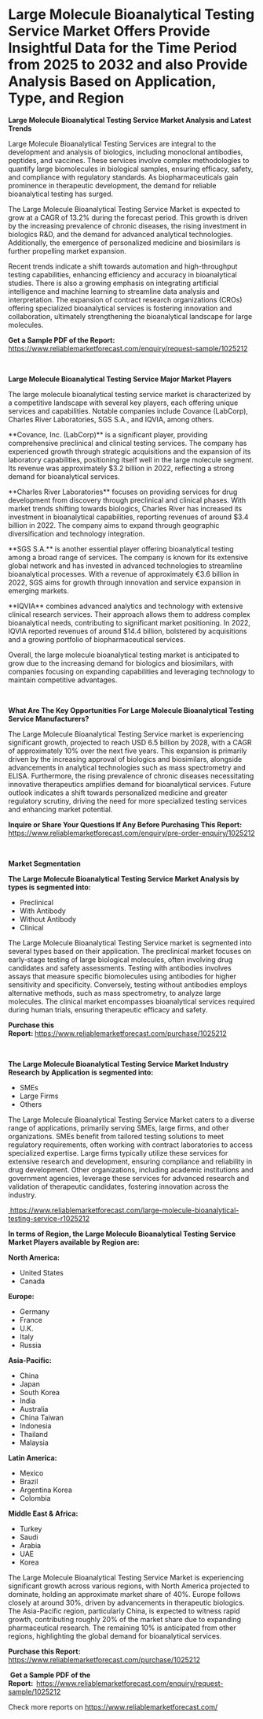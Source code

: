 <p><h1>Large Molecule Bioanalytical Testing Service Market Offers Provide Insightful Data for the Time Period from 2025 to 2032 and also Provide Analysis Based on Application, Type, and Region</h1></p><p><strong>Large Molecule Bioanalytical Testing Service Market Analysis and Latest Trends</strong></p>
<p><p>Large Molecule Bioanalytical Testing Services are integral to the development and analysis of biologics, including monoclonal antibodies, peptides, and vaccines. These services involve complex methodologies to quantify large biomolecules in biological samples, ensuring efficacy, safety, and compliance with regulatory standards. As biopharmaceuticals gain prominence in therapeutic development, the demand for reliable bioanalytical testing has surged.</p><p>The Large Molecule Bioanalytical Testing Service Market is expected to grow at a CAGR of 13.2% during the forecast period. This growth is driven by the increasing prevalence of chronic diseases, the rising investment in biologics R&D, and the demand for advanced analytical technologies. Additionally, the emergence of personalized medicine and biosimilars is further propelling market expansion. </p><p>Recent trends indicate a shift towards automation and high-throughput testing capabilities, enhancing efficiency and accuracy in bioanalytical studies. There is also a growing emphasis on integrating artificial intelligence and machine learning to streamline data analysis and interpretation. The expansion of contract research organizations (CROs) offering specialized bioanalytical services is fostering innovation and collaboration, ultimately strengthening the bioanalytical landscape for large molecules.</p></p>
<p><strong>Get a Sample PDF of the Report:&nbsp;</strong> <a href="https://www.reliablemarketforecast.com/enquiry/request-sample/1025212?utm_campaign=3299&utm_medium=2&utm_source=Github&utm_content=ia&utm_term=06032025&utm_id=large-molecule-bioanalytical-testing-service">https://www.reliablemarketforecast.com/enquiry/request-sample/1025212</a></p>
<p>&nbsp;</p>
<p><strong>Large Molecule Bioanalytical Testing Service Major Market Players</strong></p>
<p><p>The large molecule bioanalytical testing service market is characterized by a competitive landscape with several key players, each offering unique services and capabilities. Notable companies include Covance (LabCorp), Charles River Laboratories, SGS S.A., and IQVIA, among others.</p><p>**Covance, Inc. (LabCorp)** is a significant player, providing comprehensive preclinical and clinical testing services. The company has experienced growth through strategic acquisitions and the expansion of its laboratory capabilities, positioning itself well in the large molecule segment. Its revenue was approximately $3.2 billion in 2022, reflecting a strong demand for bioanalytical services.</p><p>**Charles River Laboratories** focuses on providing services for drug development from discovery through preclinical and clinical phases. With market trends shifting towards biologics, Charles River has increased its investment in bioanalytical capabilities, reporting revenues of around $3.4 billion in 2022. The company aims to expand through geographic diversification and technology integration.</p><p>**SGS S.A.** is another essential player offering bioanalytical testing among a broad range of services. The company is known for its extensive global network and has invested in advanced technologies to streamline bioanalytical processes. With a revenue of approximately €3.6 billion in 2022, SGS aims for growth through innovation and service expansion in emerging markets.</p><p>**IQVIA** combines advanced analytics and technology with extensive clinical research services. Their approach allows them to address complex bioanalytical needs, contributing to significant market positioning. In 2022, IQVIA reported revenues of around $14.4 billion, bolstered by acquisitions and a growing portfolio of biopharmaceutical services.</p><p>Overall, the large molecule bioanalytical testing market is anticipated to grow due to the increasing demand for biologics and biosimilars, with companies focusing on expanding capabilities and leveraging technology to maintain competitive advantages.</p></p>
<p>&nbsp;</p>
<p><strong>What Are The Key Opportunities For Large Molecule Bioanalytical Testing Service Manufacturers?</strong></p>
<p><p>The Large Molecule Bioanalytical Testing Service market is experiencing significant growth, projected to reach USD 6.5 billion by 2028, with a CAGR of approximately 10% over the next five years. This expansion is primarily driven by the increasing approval of biologics and biosimilars, alongside advancements in analytical technologies such as mass spectrometry and ELISA. Furthermore, the rising prevalence of chronic diseases necessitating innovative therapeutics amplifies demand for bioanalytical services. Future outlook indicates a shift towards personalized medicine and greater regulatory scrutiny, driving the need for more specialized testing services and enhancing market potential.</p></p>
<p><strong>Inquire or Share Your Questions If Any Before Purchasing This Report:</strong> <a href="https://www.reliablemarketforecast.com/enquiry/pre-order-enquiry/1025212?utm_campaign=3299&utm_medium=2&utm_source=Github&utm_content=ia&utm_term=06032025&utm_id=large-molecule-bioanalytical-testing-service">https://www.reliablemarketforecast.com/enquiry/pre-order-enquiry/1025212</a></p>
<p>&nbsp;</p>
<p><strong>Market Segmentation</strong></p>
<p><strong>The Large Molecule Bioanalytical Testing Service Market Analysis by types is segmented into:</strong></p>
<p><ul><li>Preclinical</li><li>With Antibody</li><li>Without Antibody</li><li>Clinical</li></ul></p>
<p><p>The Large Molecule Bioanalytical Testing Service market is segmented into several types based on their application. The preclinical market focuses on early-stage testing of large biological molecules, often involving drug candidates and safety assessments. Testing with antibodies involves assays that measure specific biomolecules using antibodies for higher sensitivity and specificity. Conversely, testing without antibodies employs alternative methods, such as mass spectrometry, to analyze large molecules. The clinical market encompasses bioanalytical services required during human trials, ensuring therapeutic efficacy and safety.</p></p>
<p><strong>Purchase this Report:&nbsp;</strong><a href="https://www.reliablemarketforecast.com/purchase/1025212?utm_campaign=3299&utm_medium=2&utm_source=Github&utm_content=ia&utm_term=06032025&utm_id=large-molecule-bioanalytical-testing-service">https://www.reliablemarketforecast.com/purchase/1025212</a></p>
<p>&nbsp;</p>
<p><strong>The Large Molecule Bioanalytical Testing Service Market Industry Research by Application is segmented into:</strong></p>
<p><ul><li>SMEs</li><li>Large Firms</li><li>Others</li></ul></p>
<p><p>The Large Molecule Bioanalytical Testing Service Market caters to a diverse range of applications, primarily serving SMEs, large firms, and other organizations. SMEs benefit from tailored testing solutions to meet regulatory requirements, often working with contract laboratories to access specialized expertise. Large firms typically utilize these services for extensive research and development, ensuring compliance and reliability in drug development. Other organizations, including academic institutions and government agencies, leverage these services for advanced research and validation of therapeutic candidates, fostering innovation across the industry.</p></p>
<p><a href="https://www.reliablemarketforecast.com/large-molecule-bioanalytical-testing-service-r1025212?utm_campaign=3299&utm_medium=2&utm_source=Github&utm_content=ia&utm_term=06032025&utm_id=large-molecule-bioanalytical-testing-service">&nbsp;https://www.reliablemarketforecast.com/large-molecule-bioanalytical-testing-service-r1025212</a></p>
<p><strong>In terms of Region, the Large Molecule Bioanalytical Testing Service Market Players available by Region are:</strong></p>
<p>
    <p> <strong> North America: </strong>
        <ul>
            <li>United States</li>
            <li>Canada</li>
        </ul>
        </p> 
    <p> <strong> Europe: </strong>
        <ul>
            <li>Germany</li>
            <li>France</li>
            <li>U.K.</li>
            <li>Italy</li>
            <li>Russia</li>
        </ul>
        </p> 
    <p> <strong> Asia-Pacific: </strong>
        <ul>
            <li>China</li>
            <li>Japan</li>
            <li>South Korea</li>
            <li>India</li>
            <li>Australia</li>
            <li>China Taiwan</li>
            <li>Indonesia</li>
            <li>Thailand</li>
            <li>Malaysia</li>
        </ul>
        </p> 
    <p> <strong> Latin America: </strong>
        <ul>
            <li>Mexico</li>
            <li>Brazil</li>
            <li>Argentina Korea</li>
            <li>Colombia</li>
        </ul>
        </p> 
    <p> <strong> Middle East & Africa: </strong>
        <ul>
            <li>Turkey</li>
            <li>Saudi</li>
            <li>Arabia</li>
            <li>UAE</li>
            <li>Korea</li>
        </ul>
    </p>
    </p>
<p><p>The Large Molecule Bioanalytical Testing Service Market is experiencing significant growth across various regions, with North America projected to dominate, holding an approximate market share of 40%. Europe follows closely at around 30%, driven by advancements in therapeutic biologics. The Asia-Pacific region, particularly China, is expected to witness rapid growth, contributing roughly 20% of the market share due to expanding pharmaceutical research. The remaining 10% is anticipated from other regions, highlighting the global demand for bioanalytical services.</p></p>
<p><strong>Purchase this Report: </strong><a href="https://www.reliablemarketforecast.com/purchase/1025212?utm_campaign=3299&utm_medium=2&utm_source=Github&utm_content=ia&utm_term=06032025&utm_id=large-molecule-bioanalytical-testing-service">https://www.reliablemarketforecast.com/purchase/1025212</a></p>
<p>&nbsp;<strong>Get a Sample PDF of the Report:&nbsp;&nbsp;</strong><a href="https://www.reliablemarketforecast.com/enquiry/request-sample/1025212?utm_campaign=3299&utm_medium=2&utm_source=Github&utm_content=ia&utm_term=06032025&utm_id=large-molecule-bioanalytical-testing-service">https://www.reliablemarketforecast.com/enquiry/request-sample/1025212</a></p>
<p><strong></strong></p>
<p>Check more reports on <a href="https://www.reliablemarketforecast.com/?utm_campaign=3299&utm_medium=2&utm_source=Github&utm_content=ia&utm_term=06032025&utm_id=large-molecule-bioanalytical-testing-service">https://www.reliablemarketforecast.com/</a></p>
